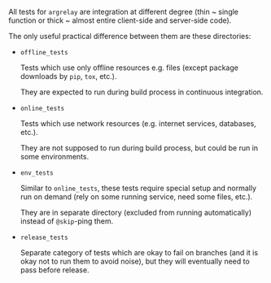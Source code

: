 
All tests for `argrelay` are integration at different degree
(thin ~ single function or thick ~ almost entire client-side and server-side code).

The only useful practical difference between them are these directories:

*   `offline_tests`

    Tests which use only offline resources e.g. files (except package downloads by `pip`, `tox`, etc.).

    They are expected to run during build process in continuous integration.

*   `online_tests`

    Tests which use network resources (e.g. internet services, databases, etc.).

    They are not supposed to run during build process, but could be run in some environments.

*   `env_tests`

    Similar to `online_tests`, these tests require special setup and normally run on demand
    (rely on some running service, need some files, etc.).

    They are in separate directory (excluded from running automatically) instead of `@skip`-ping them.

*   `release_tests`

    Separate category of tests which are okay to fail on branches (and it is okay not to run them to avoid noise),
    but they will eventually need to pass before release.
